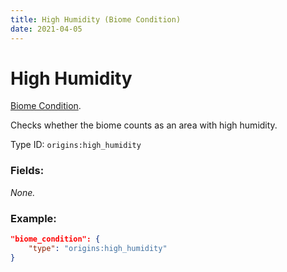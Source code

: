 ```yaml
---
title: High Humidity (Biome Condition)
date: 2021-04-05
---
```

# High Humidity

[Biome Condition](../biome_conditions.md).

Checks whether the biome counts as an area with high humidity.

Type ID: `origins:high_humidity`

### Fields:

_None._

### Example:
```json
"biome_condition": {
    "type": "origins:high_humidity"
}
```